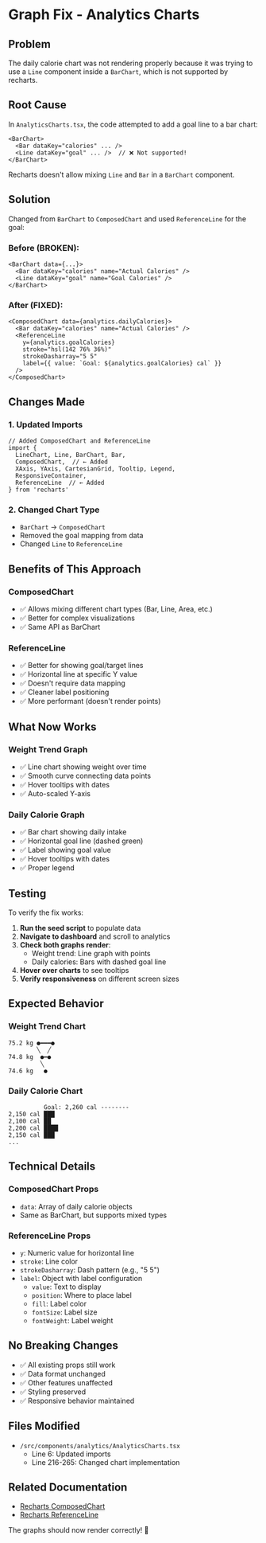 # Graph Fix - Analytics Charts

## Problem
The daily calorie chart was not rendering properly because it was trying to use a `Line` component inside a `BarChart`, which is not supported by recharts.

## Root Cause
In `AnalyticsCharts.tsx`, the code attempted to add a goal line to a bar chart:
```tsx
<BarChart>
  <Bar dataKey="calories" ... />
  <Line dataKey="goal" ... />  // ❌ Not supported!
</BarChart>
```

Recharts doesn't allow mixing `Line` and `Bar` in a `BarChart` component.

## Solution
Changed from `BarChart` to `ComposedChart` and used `ReferenceLine` for the goal:

### Before (BROKEN):
```tsx
<BarChart data={...}>
  <Bar dataKey="calories" name="Actual Calories" />
  <Line dataKey="goal" name="Goal Calories" />
</BarChart>
```

### After (FIXED):
```tsx
<ComposedChart data={analytics.dailyCalories}>
  <Bar dataKey="calories" name="Actual Calories" />
  <ReferenceLine 
    y={analytics.goalCalories} 
    stroke="hsl(142 76% 36%)"
    strokeDasharray="5 5"
    label={{ value: `Goal: ${analytics.goalCalories} cal` }}
  />
</ComposedChart>
```

## Changes Made

### 1. Updated Imports
```tsx
// Added ComposedChart and ReferenceLine
import { 
  LineChart, Line, BarChart, Bar, 
  ComposedChart,  // ← Added
  XAxis, YAxis, CartesianGrid, Tooltip, Legend, 
  ResponsiveContainer, 
  ReferenceLine  // ← Added
} from 'recharts'
```

### 2. Changed Chart Type
- `BarChart` → `ComposedChart`
- Removed the goal mapping from data
- Changed `Line` to `ReferenceLine`

## Benefits of This Approach

### ComposedChart
- ✅ Allows mixing different chart types (Bar, Line, Area, etc.)
- ✅ Better for complex visualizations
- ✅ Same API as BarChart

### ReferenceLine
- ✅ Better for showing goal/target lines
- ✅ Horizontal line at specific Y value
- ✅ Doesn't require data mapping
- ✅ Cleaner label positioning
- ✅ More performant (doesn't render points)

## What Now Works

### Weight Trend Graph
- ✅ Line chart showing weight over time
- ✅ Smooth curve connecting data points
- ✅ Hover tooltips with dates
- ✅ Auto-scaled Y-axis

### Daily Calorie Graph
- ✅ Bar chart showing daily intake
- ✅ Horizontal goal line (dashed green)
- ✅ Label showing goal value
- ✅ Hover tooltips with dates
- ✅ Proper legend

## Testing

To verify the fix works:

1. **Run the seed script** to populate data
2. **Navigate to dashboard** and scroll to analytics
3. **Check both graphs render**:
   - Weight trend: Line graph with points
   - Daily calories: Bars with dashed goal line
4. **Hover over charts** to see tooltips
5. **Verify responsiveness** on different screen sizes

## Expected Behavior

### Weight Trend Chart
```
75.2 kg ●━━━●
        ╲  ╱
74.8 kg  ●━●
         ╲
74.6 kg   ●
```

### Daily Calorie Chart
```
          Goal: 2,260 cal --------
2,150 cal ███
2,100 cal ██
2,200 cal ████
2,150 cal ███
...
```

## Technical Details

### ComposedChart Props
- `data`: Array of daily calorie objects
- Same as BarChart, but supports mixed types

### ReferenceLine Props
- `y`: Numeric value for horizontal line
- `stroke`: Line color
- `strokeDasharray`: Dash pattern (e.g., "5 5")
- `label`: Object with label configuration
  - `value`: Text to display
  - `position`: Where to place label
  - `fill`: Label color
  - `fontSize`: Label size
  - `fontWeight`: Label weight

## No Breaking Changes

- ✅ All existing props still work
- ✅ Data format unchanged
- ✅ Other features unaffected
- ✅ Styling preserved
- ✅ Responsive behavior maintained

## Files Modified

- `/src/components/analytics/AnalyticsCharts.tsx`
  - Line 6: Updated imports
  - Line 216-265: Changed chart implementation

## Related Documentation

- [Recharts ComposedChart](https://recharts.org/en-US/api/ComposedChart)
- [Recharts ReferenceLine](https://recharts.org/en-US/api/ReferenceLine)

The graphs should now render correctly! 🎉

